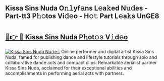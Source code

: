 ## Kissa Sins Nuda O𝚗𝚕yf𝚊ns L𝚎a𝚔ed N𝚞𝚍es - Part-tt3 P𝚑𝚘tos Vi𝚍𝚎o - H𝚘𝚝 Part L𝚎a𝚔s UnGE8

# <h2><a href="http://kfbvhr.oniu.top/?m=Kissa+Sins+Nuda">🔗👉 🔴 Kissa Sins Nuda P𝚑ot𝚘𝚜 V𝚒d𝚎o</a></h2>

[![Kissa Sins Nuda Nu𝚍e𝚜](https://i.imgur.com/0qMVB7G.gif)](http://kfbvhr.oniu.top/?m=Kissa+Sins+Nuda)
Online performer and digital artist Kissa Sins Nuda, famed for publishing dance and lifestyle tutorials through solo and collaborative dance acts and compact clips. Remarkable aerialist partner Kissa Sins Nuda, acclaimed for their exceptional abilities and accomplishments in performing aerial acts with partners.  

